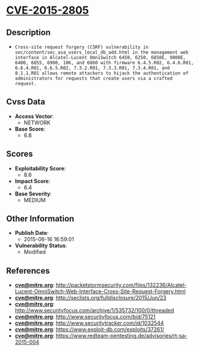 
# [CVE-2015-2805](https://cve.mitre.org/cgi-bin/cvename.cgi?name=CVE-2015-2805)

## Description

- `Cross-site request forgery (CSRF) vulnerability in sec/content/sec_asa_users_local_db_add.html in the management web interface in Alcatel-Lucent OmniSwitch 6450, 6250, 6850E, 9000E, 6400, 6855, 6900, 10K, and 6860 with firmware 6.4.5.R02, 6.4.6.R01, 6.6.4.R01, 6.6.5.R02, 7.3.2.R01, 7.3.3.R01, 7.3.4.R01, and 8.1.1.R01 allows remote attackers to hijack the authentication of administrators for requests that create users via a crafted request.`

## Cvss Data

- **Access Vector**:
  - NETWORK
- **Base Score**:
  - 6.8

## Scores

- **Exploitability Score**:
  - 8.6
- **Impact Score**:
  - 6.4
- **Base Severity**:
  - MEDIUM

## Other Information

- **Publish Date**:
  - 2015-06-16 16:59:01
- **Vulnerability Status**:
  - Modified

## References

- **cve@mitre.org**: http://packetstormsecurity.com/files/132236/Alcatel-Lucent-OmniSwitch-Web-Interface-Cross-Site-Request-Forgery.html
- **cve@mitre.org**: http://seclists.org/fulldisclosure/2015/Jun/23
- **cve@mitre.org**: http://www.securityfocus.com/archive/1/535732/100/0/threaded
- **cve@mitre.org**: http://www.securityfocus.com/bid/75121
- **cve@mitre.org**: http://www.securitytracker.com/id/1032544
- **cve@mitre.org**: https://www.exploit-db.com/exploits/37261/
- **cve@mitre.org**: https://www.redteam-pentesting.de/advisories/rt-sa-2015-004
